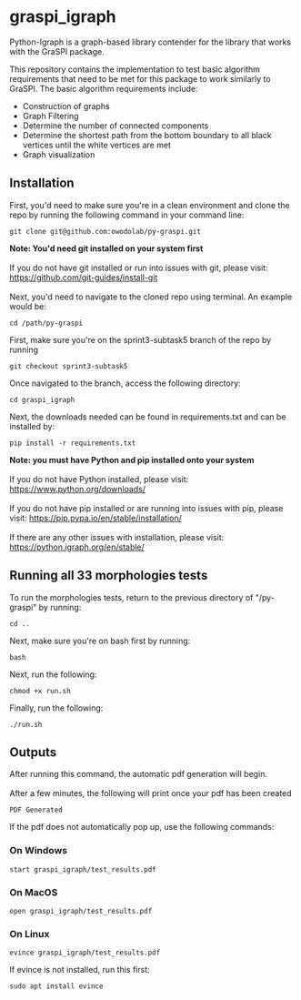 # graspi_igraph

Python-Igraph is a graph-based library contender for the library that works with the GraSPI package. 

This repository contains the implementation to test basic algorithm requirements that need to be met for this package to work similarly to GraSPI.
The basic algorithm requirements include:
  -  Construction of graphs
  -  Graph Filtering
  -  Determine the number of connected components
  -  Determine the shortest path from the bottom boundary to all black vertices until the white vertices are met
  -  Graph visualization

## Installation
First, you'd need to make sure you're in a clean environment and clone the repo by running the following command in your command line:
```
git clone git@github.com:owodolab/py-graspi.git
```
**Note: You'd need git installed on your system first**
<br />
<br />
  If you do not have git installed or run into issues with git, please visit: https://github.com/git-guides/install-git
<br />
<br />
Next, you'd need to navigate to the cloned repo using terminal. An example would be:
```
cd /path/py-graspi
```
First, make sure you're on the sprint3-subtask5 branch of the repo by running
```
git checkout sprint3-subtask5
```
Once navigated to the branch, access the following directory:
```
cd graspi_igraph
```
Next, the downloads needed can be found in requirements.txt and can be installed by:
```
pip install -r requirements.txt
```
**Note: you must have Python and pip installed onto your system**
<br />
<br />
  If you do not have Python installed, please visit: https://www.python.org/downloads/
<br />
<br />
  If you do not have pip installed or are running into issues with pip, please visit: https://pip.pypa.io/en/stable/installation/
<br />
<br />
  If there are any other issues with installation, please visit: https://python.igraph.org/en/stable/ 

## Running all 33 morphologies tests
To run the morphologies tests, return to the previous directory of "/py-graspi" by running:
```
cd ..
```
Next, make sure you're on bash first by running:
```
bash
```
Next, run the following:
```
chmod +x run.sh
```
Finally, run the following: 
```
./run.sh
```
## Outputs
After running this command, the automatic pdf generation will begin. 
<br />
<br /> 
After a few minutes, the following will print once your pdf has been created
```
PDF Generated
```
If the pdf does not automatically pop up, use the following commands:
### On Windows
```
start graspi_igraph/test_results.pdf
```
### On MacOS
```
open graspi_igraph/test_results.pdf
```
### On Linux
```
evince graspi_igraph/test_results.pdf
```
If evince is not installed, run this first:
```
sudo apt install evince
```

